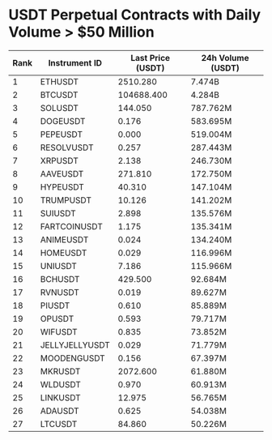 # USDT Perpetual Contracts with Daily Volume > $50 Million

| Rank | Instrument ID | Last Price (USDT) | 24h Volume (USDT) |
|------|---------------|-------------------|-------------------|
| 1 | ETHUSDT | 2510.280 | 7.474B |
| 2 | BTCUSDT | 104688.400 | 4.284B |
| 3 | SOLUSDT | 144.050 | 787.762M |
| 4 | DOGEUSDT | 0.176 | 583.695M |
| 5 | PEPEUSDT | 0.000 | 519.004M |
| 6 | RESOLVUSDT | 0.257 | 287.443M |
| 7 | XRPUSDT | 2.138 | 246.730M |
| 8 | AAVEUSDT | 271.810 | 172.750M |
| 9 | HYPEUSDT | 40.310 | 147.104M |
| 10 | TRUMPUSDT | 10.126 | 141.202M |
| 11 | SUIUSDT | 2.898 | 135.576M |
| 12 | FARTCOINUSDT | 1.175 | 135.341M |
| 13 | ANIMEUSDT | 0.024 | 134.240M |
| 14 | HOMEUSDT | 0.029 | 116.996M |
| 15 | UNIUSDT | 7.186 | 115.966M |
| 16 | BCHUSDT | 429.500 | 92.684M |
| 17 | RVNUSDT | 0.019 | 89.627M |
| 18 | PIUSDT | 0.610 | 85.889M |
| 19 | OPUSDT | 0.593 | 79.717M |
| 20 | WIFUSDT | 0.835 | 73.852M |
| 21 | JELLYJELLYUSDT | 0.029 | 71.779M |
| 22 | MOODENGUSDT | 0.156 | 67.397M |
| 23 | MKRUSDT | 2072.600 | 61.880M |
| 24 | WLDUSDT | 0.970 | 60.913M |
| 25 | LINKUSDT | 12.975 | 56.765M |
| 26 | ADAUSDT | 0.625 | 54.038M |
| 27 | LTCUSDT | 84.860 | 50.226M |
